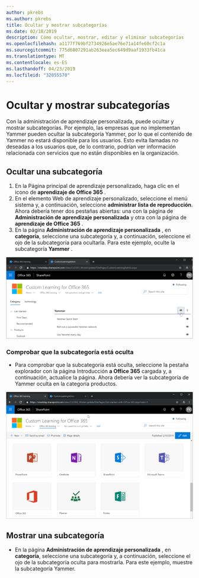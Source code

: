 ```yaml
---
author: pkrebs
ms.author: pkrebs
title: Ocultar y mostrar subcategorías
ms.date: 02/18/2019
description: Cómo ocultar, mostrar, editar y eliminar subcategorías
ms.openlocfilehash: a1177f769bf2734926e5ae76e71a14fe60cf2c1a
ms.sourcegitcommit: 775d6807291ab263eea5ec649d9aaf1933fb41ca
ms.translationtype: MT
ms.contentlocale: es-ES
ms.lasthandoff: 04/23/2019
ms.locfileid: "32055570"
---
```

# <a name="hide-and-show-subcategories"></a>Ocultar y mostrar subcategorías

Con la administración de aprendizaje personalizada, puede ocultar y mostrar subcategorías. Por ejemplo, las empresas que no implementan Yammer pueden ocultar la subcategoría Yammer, por lo que el contenido de Yammer no estará disponible para los usuarios. Esto evita llamadas no deseadas a los usuarios que, de lo contrario, podrían ver información relacionada con servicios que no están disponibles en la organización.

## <a name="hide-a-subcategory"></a>Ocultar una subcategoría 

1. En la Página principal de aprendizaje personalizado, haga clic en el icono de **aprendizaje de Office 365** .
2. En el elemento Web de aprendizaje personalizado, seleccione el menú sistema y, a continuación, seleccione **administrar lista de reproducción**. Ahora debería tener dos pestañas abiertas: una con la página de **Administración de aprendizaje personalizada** y otra con la página de **aprendizaje de Office 365** . 
3. En la página **Administración de aprendizaje personalizada** , en **categoría**, seleccione una subcategoría y, a continuación, seleccione el ojo de la subcategoría para ocultarla. Para este ejemplo, oculte la subcategoría **Yammer** .  

![CG-hidesubcat. png](media/cg-hidesubcat.png)

### <a name="verify-the-subcategory-is-hidden"></a>Comprobar que la subcategoría está oculta
- Para comprobar que la subcategoría está oculta, seleccione la pestaña explorador con la página Introducción **a Office 365** cargada y, a continuación, actualice la página. Ahora debería ver la subcategoría de Yammer oculta en la categoría productos. 

![CG-hidesubcatrefresh. png](media/cg-hidesubcatrefresh.png)

## <a name="unhide-a-subcategory"></a>Mostrar una subcategoría 

- En la página **Administración de aprendizaje personalizada** , en **categoría**, seleccione una subcategoría y, a continuación, seleccione el ojo de la subcategoría oculta para mostrarla. Para este ejemplo, muestre la subcategoría Yammer.